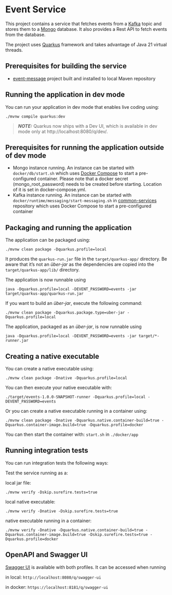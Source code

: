 # Event Service
This project contains a service that fetches events from a [Kafka](https://kafka.apache.org/) topic and stores them to a [Mongo](https://www.mongodb.com/) database. It also provides a Rest API to fetch events from the database.

The project uses [Quarkus](https://quarkus.io/) framework and takes advantage of Java 21 virtual threads.

## Prerequisites for building the service

* [event-message](https://github.com/cnewbywa/event-message) project built and installed to local Maven repository

## Running the application in dev mode
You can run your application in dev mode that enables live coding using:

```
./mvnw compile quarkus:dev
```

> **_NOTE:_**  Quarkus now ships with a Dev UI, which is available in dev mode only at http://localhost:8080/q/dev/.

## Prerequisites for running the application outside of dev mode
* Mongo instance running. An instance can be started with `docker/db/start.sh` which uses [Docker Compose](https://docs.docker.com/compose/) to start a pre-configured container. Please note that a docker secret (mongo_root_password) needs to be created before starting. Location of it is set in docker-compose.yml.
* Kafka instance running. An instance can be started with `docker/runtime/messaging/start-messaging.sh` in [common-services](https://github.com/cnewbywa/common-services) repository which uses Docker Compose to start a pre-configured container

## Packaging and running the application
The application can be packaged using:

```
./mvnw clean package -Dquarkus.profile=local
```

It produces the `quarkus-run.jar` file in the `target/quarkus-app/` directory.
Be aware that it’s not an *über-jar* as the dependencies are copied into the `target/quarkus-app/lib/` directory.

The application is now runnable using 

```
java -Dquarkus.profile=local -DEVENT_PASSWORD=events -jar target/quarkus-app/quarkus-run.jar
```

If you want to build an *über-jar*, execute the following command:

```
./mvnw clean package -Dquarkus.package.type=uber-jar -Dquarkus.profile=local
```

The application, packaged as an *über-jar*, is now runnable using 

```
java -Dquarkus.profile=local -DEVENT_PASSWORD=events -jar target/*-runner.jar
```

## Creating a native executable
You can create a native executable using:

```
./mvnw clean package -Dnative -Dquarkus.profile=local
```

You can then execute your native executable with:

```
./target/events-1.0.0-SNAPSHOT-runner -Dquarkus.profile=local -DEVENT_PASSWORD=events
```

Or you can create a native executable running in a container using:

```
./mvnw clean package -Dnative -Dquarkus.native.container-build=true -Dquarkus.container-image.build=true -Dquarkus.profile=docker
```

You can then start the container with: `start.sh` in `./docker/app`

## Running integration tests
You can run integration tests the following ways:

Test the service running as a:

local jar file: 

```
./mvnw verify -Dskip.surefire.tests=true
```

local native executable: 

```
./mvnw verify -Dnative -Dskip.surefire.tests=true
```

native executable running in a container: 

```
./mvnw verify -Dnative -Dquarkus.native.container-build=true -Dquarkus.container-image.build=true -Dskip.surefire.tests=true -Dquarkus.profile=docker
```

## OpenAPI and Swagger UI
[Swagger UI](https://swagger.io/tools/swagger-ui/) is available with both profiles. It can be accessed when running

in local: `http://localhost:8080/q/swagger-ui`

in docker: `https://localhost:8181/q/swagger-ui`
